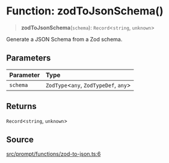 # Function: zodToJsonSchema()

> **zodToJsonSchema**(`schema`): `Record`\<`string`, `unknown`\>

Generate a JSON Schema from a Zod schema.

## Parameters

| Parameter | Type |
| :------ | :------ |
| `schema` | `ZodType`\<`any`, `ZodTypeDef`, `any`\> |

## Returns

`Record`\<`string`, `unknown`\>

## Source

[src/prompt/functions/zod-to-json.ts:6](https://github.com/dexaai/llm-tools/blob/0d08c9c/src/prompt/functions/zod-to-json.ts#L6)
